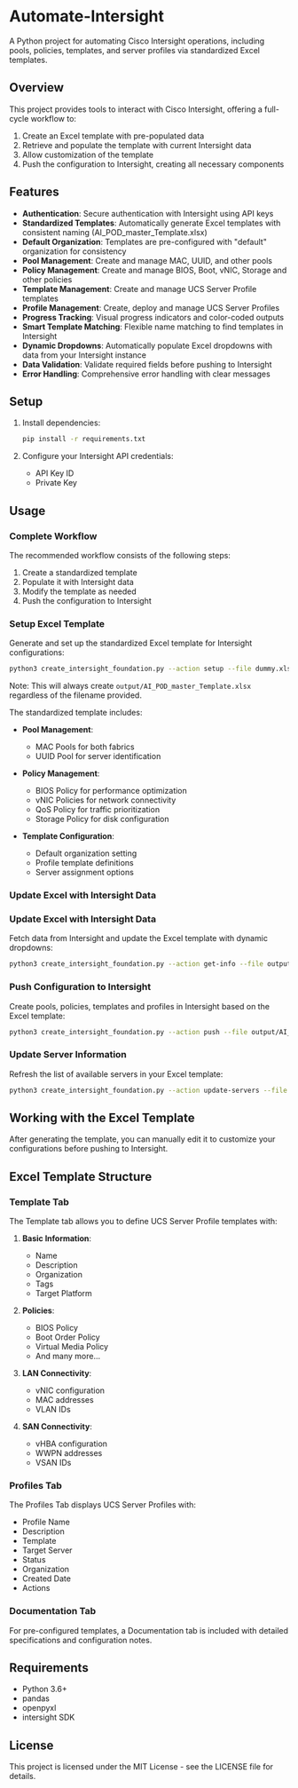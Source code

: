 # Automate-Intersight

A Python project for automating Cisco Intersight operations, including pools, policies, templates, and server profiles via standardized Excel templates.

## Overview

This project provides tools to interact with Cisco Intersight, offering a full-cycle workflow to:

1. Create an Excel template with pre-populated data
2. Retrieve and populate the template with current Intersight data
3. Allow customization of the template
4. Push the configuration to Intersight, creating all necessary components

## Features

- **Authentication**: Secure authentication with Intersight using API keys
- **Standardized Templates**: Automatically generate Excel templates with consistent naming (AI_POD_master_Template.xlsx)
- **Default Organization**: Templates are pre-configured with "default" organization for consistency
- **Pool Management**: Create and manage MAC, UUID, and other pools
- **Policy Management**: Create and manage BIOS, Boot, vNIC, Storage and other policies
- **Template Management**: Create and manage UCS Server Profile templates
- **Profile Management**: Create, deploy and manage UCS Server Profiles
- **Progress Tracking**: Visual progress indicators and color-coded outputs
- **Smart Template Matching**: Flexible name matching to find templates in Intersight
- **Dynamic Dropdowns**: Automatically populate Excel dropdowns with data from your Intersight instance
- **Data Validation**: Validate required fields before pushing to Intersight
- **Error Handling**: Comprehensive error handling with clear messages

## Setup

1. Install dependencies:
   ```bash
   pip install -r requirements.txt
   ```

2. Configure your Intersight API credentials:
   - API Key ID
   - Private Key

## Usage

### Complete Workflow

The recommended workflow consists of the following steps:

1. Create a standardized template
2. Populate it with Intersight data
3. Modify the template as needed
4. Push the configuration to Intersight

### Setup Excel Template

Generate and set up the standardized Excel template for Intersight configurations:

```bash
python3 create_intersight_foundation.py --action setup --file dummy.xlsx
```

Note: This will always create `output/AI_POD_master_Template.xlsx` regardless of the filename provided.

The standardized template includes:

- **Pool Management**:
  - MAC Pools for both fabrics
  - UUID Pool for server identification

- **Policy Management**:
  - BIOS Policy for performance optimization
  - vNIC Policies for network connectivity
  - QoS Policy for traffic prioritization
  - Storage Policy for disk configuration

- **Template Configuration**:
  - Default organization setting
  - Profile template definitions
  - Server assignment options

### Update Excel with Intersight Data

### Update Excel with Intersight Data

Fetch data from Intersight and update the Excel template with dynamic dropdowns:

```bash
python3 create_intersight_foundation.py --action get-info --file output/AI_POD_master_Template.xlsx
```

### Push Configuration to Intersight

Create pools, policies, templates and profiles in Intersight based on the Excel template:

```bash
python3 create_intersight_foundation.py --action push --file output/AI_POD_master_Template.xlsx
```

### Update Server Information

Refresh the list of available servers in your Excel template:

```bash
python3 create_intersight_foundation.py --action update-servers --file output/AI_POD_master_Template.xlsx
```

## Working with the Excel Template

After generating the template, you can manually edit it to customize your configurations before pushing to Intersight.

## Excel Template Structure

### Template Tab

The Template tab allows you to define UCS Server Profile templates with:

1. **Basic Information**:
   - Name
   - Description
   - Organization
   - Tags
   - Target Platform

2. **Policies**:
   - BIOS Policy
   - Boot Order Policy
   - Virtual Media Policy
   - And many more...

3. **LAN Connectivity**:
   - vNIC configuration
   - MAC addresses
   - VLAN IDs

4. **SAN Connectivity**:
   - vHBA configuration
   - WWPN addresses
   - VSAN IDs

### Profiles Tab

The Profiles Tab displays UCS Server Profiles with:
- Profile Name
- Description
- Template
- Target Server
- Status
- Organization
- Created Date
- Actions

### Documentation Tab

For pre-configured templates, a Documentation tab is included with detailed specifications and configuration notes.

## Requirements

- Python 3.6+
- pandas
- openpyxl
- intersight SDK

## License

This project is licensed under the MIT License - see the LICENSE file for details.

